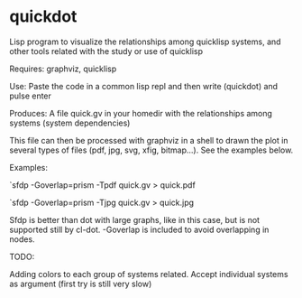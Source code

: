 # quickdot
Lisp program to visualize the relationships among quicklisp systems, and other tools related with the study or use of quicklisp

Requires: graphviz, quicklisp

Use: 
Paste the code in a common lisp repl and then write (quickdot) and pulse enter

Produces: 
A file quick.gv in your homedir with the relationships among systems (system dependencies) 

This file can then be processed with graphviz in a shell to drawn the plot in several types of files (pdf, jpg, svg, xfig, bitmap...). See the examples below.

Examples:

`sfdp -Goverlap=prism -Tpdf quick.gv > quick.pdf

`sfdp -Goverlap=prism -Tjpg quick.gv > quick.jpg

Sfdp is better than dot with large graphs, like in this case, but is not supported still by cl-dot. -Goverlap is included to avoid overlapping in nodes.

TODO:

Adding colors to each group of systems related.
Accept individual systems as argument (first try is still very slow) 
